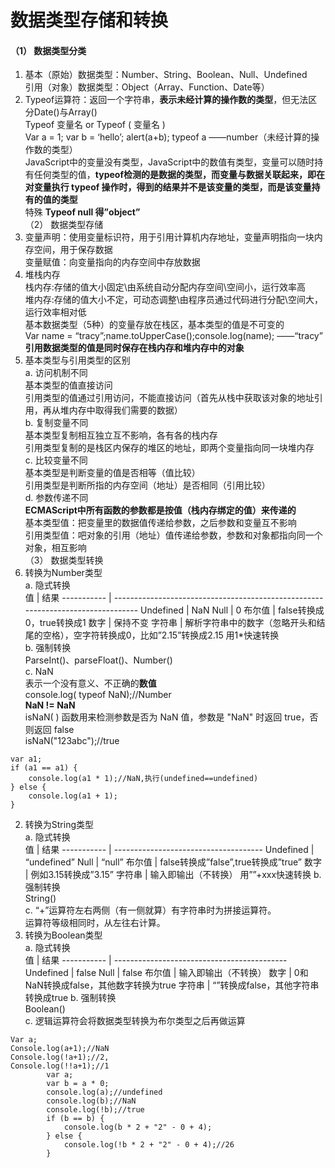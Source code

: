 # 数据类型存储和转换  
#### （1）	数据类型分类  
1.	基本（原始）数据类型：Number、String、Boolean、Null、Undefined  
引用（对象）数据类型：Object（Array、Function、Date等）  
2.	Typeof运算符：返回一个字符串，**表示未经计算的操作数的类型**，但无法区分Date()与Array()  
Typeof 变量名  or   Typeof ( 变量名 )   
Var a = 1; var b = ‘hello’; alert(a+b); typeof a  ——number（未经计算的操作数的类型）  
JavaScript中的变量没有类型，JavaScript中的数值有类型，变量可以随时持有任何类型的值，**typeof检测的是数据的类型，而变量与数据关联起来，即在对变量执行 typeof 操作时，得到的结果并不是该变量的类型，而是该变量持有的值的类型**  
特殊  **Typeof null  得”object”**  
（2）	数据类型存储  
1.	变量声明：使用变量标识符，用于引用计算机内存地址，变量声明指向一块内存空间，用于保存数据  
变量赋值：向变量指向的内存空间中存放数据  
2.	堆栈内存  
栈内存:存储的值大小固定\由系统自动分配内存空间\空间小，运行效率高  
堆内存:存储的值大小不定，可动态调整\由程序员通过代码进行分配\空间大，运行效率相对低  
基本数据类型（5种）的变量存放在栈区，基本类型的值是不可变的  
Var name = “tracy”;name.toUpperCase();console.log(name);  ——“tracy”  
**引用数据类型的值是同时保存在栈内存和堆内存中的对象**   
3.	基本类型与引用类型的区别  
a.	访问机制不同  
基本类型的值直接访问  
引用类型的值通过引用访问，不能直接访问（首先从栈中获取该对象的地址引用，再从堆内存中取得我们需要的数据）  
b.	复制变量不同  
基本类型复制相互独立互不影响，各有各的栈内存  
引用类型复制的是栈区内保存的堆区的地址，即两个变量指向同一块堆内存  
c.	比较变量不同  
基本类型是判断变量的值是否相等（值比较）  
引用类型是判断所指的内存空间（地址）是否相同（引用比较）  
d.	参数传递不同  
**ECMAScript中所有函数的参数都是按值（栈内存绑定的值）来传递的**  
基本类型值：把变量里的数据值传递给参数，之后参数和变量互不影响  
引用类型值：吧对象的引用（地址）值传递给参数，参数和对象都指向同一个对象，相互影响  
（3）	数据类型转换  
1.	转换为Number类型  
a.	隐式转换  
      值    |    结果
----------- | --------------------------------------------------------------------------------
Undefined   |   NaN
Null        |   0
布尔值      |   false转换成0，true转换成1
数字        |   保持不变
字符串      |   解析字符串中的数字（忽略开头和结尾的空格），空字符转换成0，比如”2.15”转换成2.15
用1*快速转换  
b.	强制转换  
ParseInt()、parseFloat()、Number()  
c.	NaN  
表示一个没有意义、不正确的**数值**  
console.log( typeof  NaN);//Number  
**NaN != NaN**  
isNaN( ) 函数用来检测参数是否为 NaN 值，参数是 "NaN" 时返回 true，否则返回 false  
isNaN("123abc");//true  
```
var a1;
if (a1 == a1) {
    console.log(a1 * 1);//NaN,执行(undefined==undefined)
} else {
    console.log(a1 + 1);
}
```
2.	转换为String类型  
a.	隐式转换  
      值    |    结果
----------- | -------------------------------------
Undefined   |  “undefined”
Null        |  “null”
布尔值      |  false转换成”false”,true转换成”true”
数字        |  例如3.15转换成”3.15”
字符串      |  输入即输出（不转换）
用””+xxx快速转换
b.	强制转换  
String()  
c.	“+”运算符左右两侧（有一侧就算）有字符串时为拼接运算符。  
 运算符等级相同时，从左往右计算。  
3.	转换为Boolean类型  
a.	隐式转换  
      值    |    结果
----------- | -------------------------------------------
Undefined   |   false
Null        |  false
布尔值      |  输入即输出（不转换）
数字        |  0和NaN转换成false，其他数字转换为true
字符串      |    “”转换成false，其他字符串转换成true
b.	强制转换  
Boolean()  
c.	逻辑运算符会将数据类型转换为布尔类型之后再做运算  
```
Var a;
Console.log(a+1);//NaN
Console.log(!a+1);//2,
Console.log(!!a+1);//1
        var a;
        var b = a * 0;
        console.log(a);//undefined
        console.log(b);//NaN
        console.log(!b);//true
        if (b == b) {
            console.log(b * 2 + "2" - 0 + 4);
        } else {
            console.log(!b * 2 + "2" - 0 + 4);//26
        }
```
